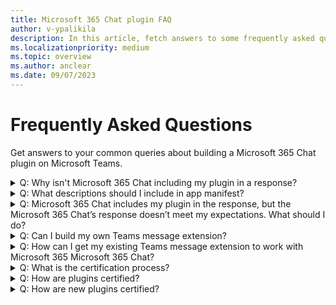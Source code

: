 ```yaml
---
title: Microsoft 365 Chat plugin FAQ
author: v-ypalikila
description: In this article, fetch answers to some frequently asked questions while building a Microsoft 365 Chat plugin.
ms.localizationpriority: medium
ms.topic: overview
ms.author: anclear
ms.date: 09/07/2023
---
```


# Frequently Asked Questions

Get answers to your common queries about building a Microsoft 365 Chat plugin on Microsoft Teams.

<details>

<summary>Q: Why isn't Microsoft 365 Chat including my plugin in a response?</summary>

A: Ensure your app manifest (previously called Teams app manifest) is descriptive. The app manifest helps in plugin matching in response to a user prompt. Also, make sure you've uploaded  the app package to Outlook and interacted with the app, including authentication.

If the problem continues, use the thumbs down indicator on the Microsoft 365 Chat reply and prefix your reply with [MessageExtension].

</details>

<details>

<summary> Q: What descriptions should I include in app manifest? </summary>

Here's an example description that work for NPM Finder.

```json
 "name": { 

        "short": "NPM Finder", 

        "full": "Nuget Package Manager Finder" 

    }, 

    "description": { 

        "short": "Returns information about available NPM packages", 

        "full": "The Nuget Package Manager (NPM) Finder application provides information (such as title and description) about Nuget packages available in the global NPM catalog." 

    }, 

… 

            "commands": [ 

                { 

                    "id": "searchQuery", 

                    "context": [ 

                        "compose", 

                        "commandBox" 

                    ], 

                    "description": "Searches the global NPM catalog for available packages", 

                    "title": "Search", 

                    "type": "query", 

                    "parameters": [ 

                        { 

                            "name": "searchQuery", 

                            "title": "Search Query", 

                            "description": "A package name or description of capability to search", 

                            "inputType": "text" 

                        } 

                    ] 

```

</details>

<details>

<summary> Q: Microsoft 365 Chat includes my plugin in the response, but the Microsoft 365 Chat’s response doesn’t meet my expectations. What should I do?</summary>

Use the thumbs down indicator on the Microsoft 365 Chat reply and prefix your reply with [MessageExtension].

</details>

<details>

<summary> Q: Can I build my own Teams message extension? </summary>

Yes, you can. Ensure that you have a descriptive app manifest and have uploaded the app to Outlook and interacted with it, including authentication.
</details>

<details>

<summary> Q: How can I get my existing Teams message extension to work with Microsoft 365 Microsoft 365 Chat? </summary>

1. Register the bot channel in Azure Bot Service.
1. Upload the app to Outlook.

</details>

<details>

<summary> Q: What is the certification process?</summary>

After publishing their plugin, developers opt into the App Compliance flow in Partner Center. If they haven't completed Publisher Verification, they'll be prompted to do so before starting the Microsoft 365 Certification process.  The next step is to complete Publisher Attestation, which collects self-attested information about their plugin, company, and operations. This information is published on a [Microsoft 365 App Compliance Program site](/microsoft-365-app-certification/teams/teams-apps).  The developer then starts the Microsoft 365 Certification process by uploading initial documents to help scope the assessment to their plugin and operating environment. Based on the scope, the developer will then be required to provide evidence for specific controls related to application security, operational security, and data handling/privacy. Developers that build on Azure can also use the App Compliance Automation Tool (ACAT). This tool automatically scans their environment and produces evidence for several controls, reducing the developer's manual work. For more information, see this video.

</details>

<details>

<summary> Q: How are plugins certified?</summary>

A: After passing the proactive validation, developers of both existing and new message extensions that haven't been certified will be encouraged to certify their plugin. This will be communicated through an email confirming their message extension has been validated.
</details>

<details>

<summary> Q: How are new plugins certified?</summary>
A: Developers will be encouraged to certify their new plugin after successfully completing validation.
</details>
